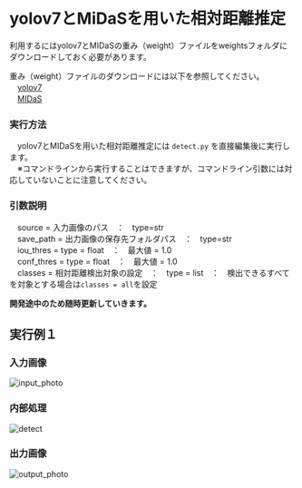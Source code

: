 

# yolov7とMiDaSを用いた相対距離推定
利用するにはyolov7とMIDaSの重み（weight）ファイルをweightsフォルダにダウンロードしておく必要があります。<br>

重み（weight）ファイルのダウンロードには以下を参照してください。<br>
　[yolov7](https://github.com/WongKinYiu/yolov7)<br>
　[MIDaS](https://github.com/isl-org/MiDaS)<br>
### 実行方法
　yolov7とMIDaSを用いた相対距離推定には `detect.py` を直接編集後に実行します。<br>
　※コマンドラインから実行することはできますが、コマンドライン引数には対応していないことに注意してください。<br>
### 引数説明
　source = 入力画像のパス　：　type=str<br>
　save_path = 出力画像の保存先フォルダパス　：　type=str<br>
　iou_thres = type = float　：　最大値 = 1.0<br>
　conf_thres = type = float　：　最大値 = 1.0<br>
　classes = 相対距離検出対象の設定　：　type = list　：　検出できるすべてを対象とする場合は`classes = all`を設定<br>


**開発途中のため随時更新していきます。**
## 実行例１
### 入力画像
![input_photo](https://tk-2025.oops.jp/git/yolov7_and_midas/resize/photo_2.jpg)
### 内部処理
![detect](https://tk-2025.oops.jp/git/yolov7_and_midas/resize/photo_2midas.jpg)
### 出力画像
![output_photo](https://tk-2025.oops.jp/git/yolov7_and_midas/resize/photo_22.jpg)

